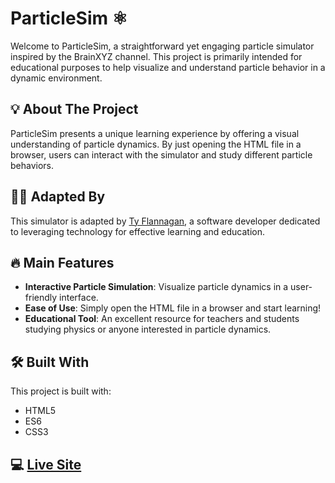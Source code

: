 # ParticleSim :atom_symbol:

Welcome to ParticleSim, a straightforward yet engaging particle simulator inspired by the BrainXYZ channel. This project is primarily intended for educational purposes to help visualize and understand particle behavior in a dynamic environment.

## :bulb: About The Project

ParticleSim presents a unique learning experience by offering a visual understanding of particle dynamics. By just opening the HTML file in a browser, users can interact with the simulator and study different particle behaviors.

## :man_technologist: Adapted By

This simulator is adapted by [Ty Flannagan](https://www.tyflannagan.tech/), a software developer dedicated to leveraging technology for effective learning and education.

## :fire: Main Features

- **Interactive Particle Simulation**: Visualize particle dynamics in a user-friendly interface.
- **Ease of Use**: Simply open the HTML file in a browser and start learning!
- **Educational Tool**: An excellent resource for teachers and students studying physics or anyone interested in particle dynamics.

## :hammer_and_wrench: Built With

This project is built with:

- HTML5
- ES6
- CSS3

## :computer: [Live Site](https://tflannagan.github.io/ParticleSim/#6949033491901)
